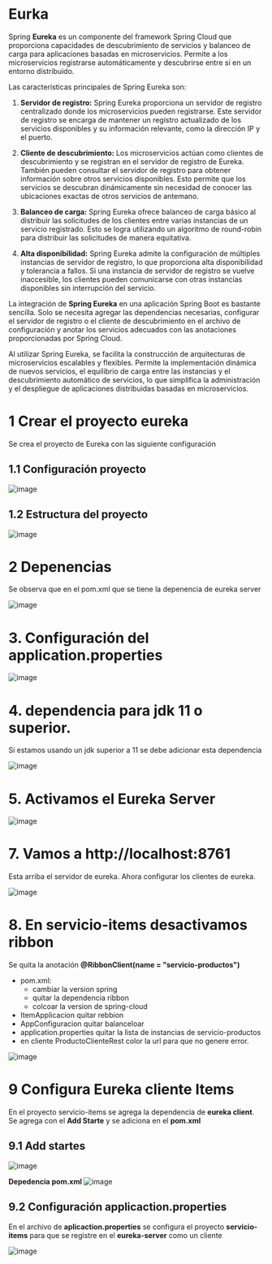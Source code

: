# Eurka 

Spring **Eureka** es un componente del framework Spring Cloud que proporciona capacidades de descubrimiento de servicios y balanceo de carga para aplicaciones basadas en microservicios. Permite a los microservicios registrarse automáticamente y descubrirse entre sí en un entorno distribuido.

Las características principales de Spring Eureka son:

  1. **Servidor de registro:** Spring Eureka proporciona un servidor de registro centralizado donde los microservicios pueden registrarse. Este servidor de registro se encarga de mantener un registro actualizado de los servicios disponibles y su información relevante, como la dirección IP y el puerto.

  2. **Cliente de descubrimiento:** Los microservicios actúan como clientes de descubrimiento y se registran en el servidor de registro de Eureka. También pueden consultar el servidor de registro para obtener información sobre otros servicios disponibles. Esto permite que los servicios se descubran dinámicamente sin necesidad de conocer las ubicaciones exactas de otros servicios de antemano.

  3. **Balanceo de carga:** Spring Eureka ofrece balanceo de carga básico al distribuir las solicitudes de los clientes entre varias instancias de un servicio registrado. Esto se logra utilizando un algoritmo de round-robin para distribuir las solicitudes de manera equitativa.

  4. **Alta disponibilidad:** Spring Eureka admite la configuración de múltiples instancias de servidor de registro, lo que proporciona alta disponibilidad y tolerancia a fallos. Si una instancia de servidor de registro se vuelve inaccesible, los clientes pueden comunicarse con otras instancias disponibles sin interrupción del servicio.

La integración de **Spring Eureka** en una aplicación Spring Boot es bastante sencilla. Solo se necesita agregar las dependencias necesarias, configurar el servidor de registro o el cliente de descubrimiento en el archivo de configuración y anotar los servicios adecuados con las anotaciones proporcionadas por Spring Cloud.

Al utilizar Spring Eureka, se facilita la construcción de arquitecturas de microservicios escalables y flexibles. Permite la implementación dinámica de nuevos servicios, el equilibrio de carga entre las instancias y el descubrimiento automático de servicios, lo que simplifica la administración y el despliegue de aplicaciones distribuidas basadas en microservicios.

# 1 Crear el proyecto eureka

Se crea el proyecto de Eureka con las siguiente configuración

## 1.1 Configuración proyecto

![image](https://github.com/crodrigr/microservicios-spring-boot-confenalco/assets/31961588/a2176c11-503d-46d9-b7a1-aae09ff6d382)


## 1.2 Estructura del proyecto
![image](https://github.com/crodrigr/microservicios-spring-boot-confenalco/assets/31961588/c86058db-0607-4c68-87c3-ba9bd5feed36)

# 2 Depenencias

Se observa que en el pom.xml que se tiene la depenencia de eureka server

![image](https://github.com/crodrigr/microservicios-spring-boot-confenalco/assets/31961588/71aeaabb-8c58-41bd-9828-fd06bea904ac)

# 3. Configuración del application.properties

![image](https://github.com/crodrigr/microservicios-spring-boot-confenalco/assets/31961588/ff969e8a-74f1-4b6c-af05-86af471cdc52)

# 4. dependencia para jdk 11 o superior.

Si estamos usando un jdk superior a 11 se debe adicionar esta dependencia

![image](https://github.com/crodrigr/microservicios-spring-boot-confenalco/assets/31961588/3ab39e1d-b6dd-4eb0-9cf3-5f6e2325a777)

# 5. Activamos el Eureka Server

![image](https://github.com/crodrigr/microservicios-spring-boot-confenalco/assets/31961588/4ae7933a-e40a-4ae4-9197-b6aabe47c0ca)

# 7. Vamos a http://localhost:8761

Esta arriba el servidor de eureka. Ahora configurar los clientes de eureka.

![image](https://github.com/crodrigr/microservicios-spring-boot-confenalco/assets/31961588/56c4d1e7-74f8-4652-8ad4-a882169d2940)

# 8. En servicio-items desactivamos ribbon

Se quita la anotación **@RibbonClient(name = "servicio-productos")**


- pom.xml:
    -  cambiar la version spring
    -  quitar la dependencia ribbon
    -  colcoar la version de spring-cloud
-  ItemApplicacion quitar rebbion
-  AppConfiguracion quitar balanceloar
-  application.properties quitar la lista de instancias de servicio-productos
-  en cliente ProductoClienteRest color la url para que no genere error. 
   

![image](https://github.com/crodrigr/microservicios-spring-boot-confenalco/assets/31961588/c30d57e9-53ce-422d-8de0-f7828f6e572f)

# 9 Configura Eureka cliente Items

En el proyecto servicio-items se agrega la dependencia de **eureka client**. Se agrega con el **Add Starte** y se adiciona en el **pom.xml**

## 9.1 Add startes
![image](https://github.com/crodrigr/microservicios-spring-boot-confenalco/assets/31961588/db57bc4e-acfe-4077-8b71-bbf159957747)

**Depedencia pom.xml**
![image](https://github.com/crodrigr/microservicios-spring-boot-confenalco/assets/31961588/64052499-c405-49dc-a44f-d5192ad042c1)

## 9.2 Configuración applicaction.properties

En el archivo de **aplicaction.properties** se configura el proyecto **servicio-items** para que se registre en el **eureka-server** como un cliente

![image](https://github.com/crodrigr/microservicios-spring-boot-confenalco/assets/31961588/c79e083e-3d79-4e86-b61f-4b8dc558cbce)


